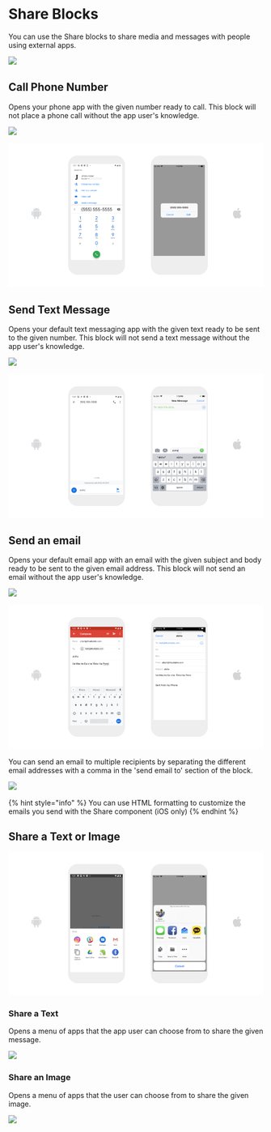 # Share Blocks

You can use the Share blocks to share media and messages with people using external apps.

![](../../.gitbook/assets/share-blocks.png)

## Call Phone Number

Opens your phone app with the given number ready to call. This block will not place a phone call without the app user's knowledge.

![](<../../.gitbook/assets/image (126).png>)

![The screenshots above are from a Pixel 3 and an iPhone 7](../../.gitbook/assets/thunkable-docs-exhibits.png)

## Send Text Message

Opens your default text messaging app with the given text ready to be sent to the given number. This block will not send a text message without the app user's knowledge.

![](<../../.gitbook/assets/image (150).png>)

![The screenshots above are from a Pixel 3 and an iPhone 7](../../.gitbook/assets/thunkable-docs-exhibits-90.png)

## Send an email

Opens your default email app with an email with the given subject and body ready to be sent to the given email address. This block will not send an email without the app user's knowledge.

![](<../../.gitbook/assets/image (149).png>)

![The screenshots above are from a Pixel 3 and an iPhone 7](../../.gitbook/assets/thunkable-docs-exhibits-91.png)

You can send an email to multiple recipients by separating the different email addresses with a comma in the 'send email to' section of the block.

![](../../.gitbook/assets/screen-shot-2021-04-12-at-8.44.17-am.png)

{% hint style="info" %}
You can use HTML formatting to customize the emails you send with the Share component (iOS only)
{% endhint %}

## Share a Text or Image

![The screenshots above are from a Pixel 3 and an iPhone 7](../../.gitbook/assets/thunkable-docs-exhibits-92.png)

### Share a Text

Opens a menu of apps that the app user can choose from to share the given message.

![](<../../.gitbook/assets/image (152).png>)

### Share an Image

Opens a menu of apps that the user can choose from to share the given image.

![](<../../.gitbook/assets/image (128).png>)
